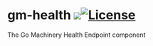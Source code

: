# gm-health ![](https://img.shields.io/:GO-machinery-red.svg)[![License](https://img.shields.io/:license-MIT-green.svg)](https://opensource.org/licenses/MIT)

The Go Machinery Health Endpoint component

